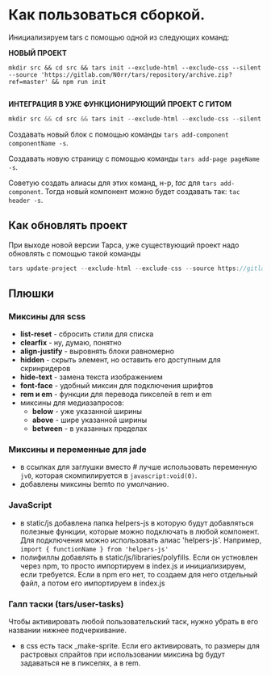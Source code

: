 # Как пользоваться сборкой.

Инициализируем tars с помощью одной из следующих команд:

**НОВЫЙ ПРОЕКТ**

```
mkdir src && cd src && tars init --exclude-html --exclude-css --silent --source 'https://gitlab.com/N0rr/tars/repository/archive.zip?ref=master' && npm run init


```

**ИНТЕГРАЦИЯ В УЖЕ ФУНКЦИОНИРУЮЩИЙ ПРОЕКТ С ГИТОМ**

```javascript
mkdir src && cd src && tars init --exclude-html --exclude-css --silent --source 'https://gitlab.com/N0rr/tars/repository/archive.zip?ref=master'
```

Создавать новый блок с помощью команды `tars add-component componentName -s`.

Создавать новую страницу с помощью команды `tars add-page pageName -s`.

Советую создать алиасы для этих команд, н-р, *tac* для `tars add-component`.
Тогда новый компонент можно будет создавать так: `tac header -s`.

## Как обновлять проект

При выходе новой версии Тарса, уже существующий проект надо обновлять с помощью такой команды

```javascript
tars update-project --exclude-html --exclude-css --source https://gitlab.com/N0rr/tars/repository/archive.zip?ref=master
```

## Плюшки

### Миксины для scss

- **list-reset** - сбросить стили для списка
- **clearfix** - ну, думаю, понятно
- **align-justify** - выровнять блоки равномерно
- **hidden** - скрыть элемент, но оставить его доступным для скринридеров
- **hide-text** - замена текста изображением
- **font-face** - удобный миксин для подключения шрифтов
- **rem и em** - функции для перевода пикселей в rem и em
- миксины для медиазапросов:
  - **below** - уже указанной ширины
  - **above** - шире указанной ширины
  - **between** - в указанных пределах

### Миксины и переменные для jade

- в ссылках для заглушки вместо # лучше использовать переменную `jv0`, которая 
  скомпилируется в `javascript:void(0)`.
- добавлены миксины bemto по умолчанию.

### JavaScript

- в static/js добавлена папка helpers-js в которую будут добавляться полезные 
  функции, которые можно подключать в любой компонент. Для подключения можно 
  использовать алиас 'helpers-js'. 
  Например, `import { functionName } from 'helpers-js'`
- полифиллы добавлять в static/js/libraries/polyfills. Если он устновлен через
  npm, то просто импортируем в index.js и инициализируем, если требуется. Если
  в npm его нет, то создаем для него отдельный файл, а потом его импортируем в
  index.js
  
### Галп таски (tars/user-tasks)

Чтобы активировать любой пользовательский таск, нужно убрать в его названии
нижнее подчеркивание.

- в css есть таск _make-sprite. Если его активировать, то размеры для растровых
  спрайтов при использовании миксина bg будут задаваться не в пикселях, а в rem.
